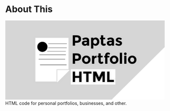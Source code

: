 # About This
![Paptas Portfolio HTML](paptas_portfolio_html.jpg)
HTML code for personal portfolios, businesses, and other.
